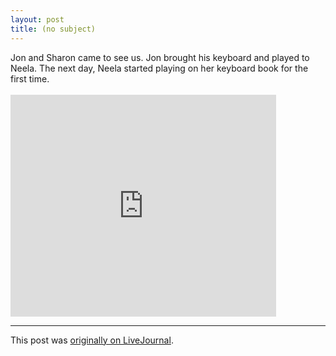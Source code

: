 ```yaml
---
layout: post
title: (no subject)
---
```


<div class="entry-item s2-entrytext">Jon and Sharon came to see us. Jon brought his keyboard and played to Neela. The next day, Neela started playing on her keyboard book for the first time. <br/><br/><iframe allowfullscreen="" class="lj_embedcontent" frameborder="0" height="355" name="embed_4339226_3" src="http://l.lj-toys.com/?auth_token=sessionless%3A1491904800%3Aembedcontent%3A4339226%263%26%260%3Aaca879e8878eb834de993bebd722a96eba65c5bf&amp;moduleid=3&amp;preview=0&amp;journalid=4339226&amp;noads=" width="425"></iframe></div><p><hr></p><p>This post was <a href="http://ferkeltongs.livejournal.com/22240.html">originally on LiveJournal</a>.</p>